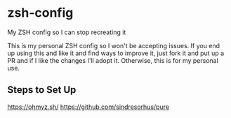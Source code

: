 # zsh-config
My ZSH config so I can stop recreating it

This is my personal ZSH config so I won't be accepting issues. If you end up using this and like it and find ways to improve it, just fork it and put up a PR and if I like the changes I'll adopt it. Otherwise, this is for my personal use.

## Steps to Set Up
https://ohmyz.sh/
https://github.com/sindresorhus/pure
